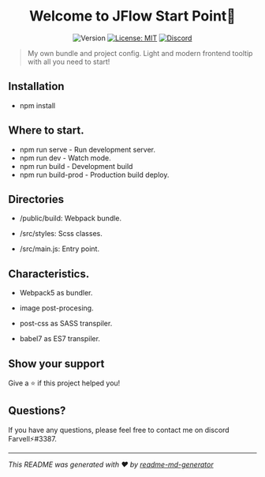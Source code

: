 <h1 align="center">Welcome to JFlow Start Point👋</h1>
<p align="center">
  <img alt="Version" src="https://img.shields.io/badge/version-1.0.3-blue.svg?cacheSeconds=2592000" />
  <a href="#" target="_blank"><img alt="License: MIT" src="https://img.shields.io/badge/License-MIT-green.svg" /></a>
<a href="https://discord.gg/tpNtcJHw" target="_blank"><img src="https://img.shields.io/badge/discord-online-brightgreen.svg" alt="Discord"/></a>
</p>

> My own bundle and project config. Light and modern frontend tooltip with all you need to start!

## Installation

- npm install


## Where to start.

- npm run serve - Run development server.
- npm run dev - Watch mode.
- npm run build - Development build 
- npm run build-prod - Production build deploy.


## Directories

- /public/build: Webpack bundle.

- /src/styles: Scss classes.

- /src/main.js: Entry point.


## Characteristics.

- Webpack5 as bundler.

- image post-procesing.

- post-css as SASS transpiler.

- babel7 as ES7 transpiler.


## Show your support

Give a ⭐️ if this project helped you!

## Questions?

If you have any questions, please feel free to contact me on discord Farvell⚡#3387.


***
_This README was generated with ❤️ by [readme-md-generator](https://github.com/kefranabg/readme-md-generator)_
